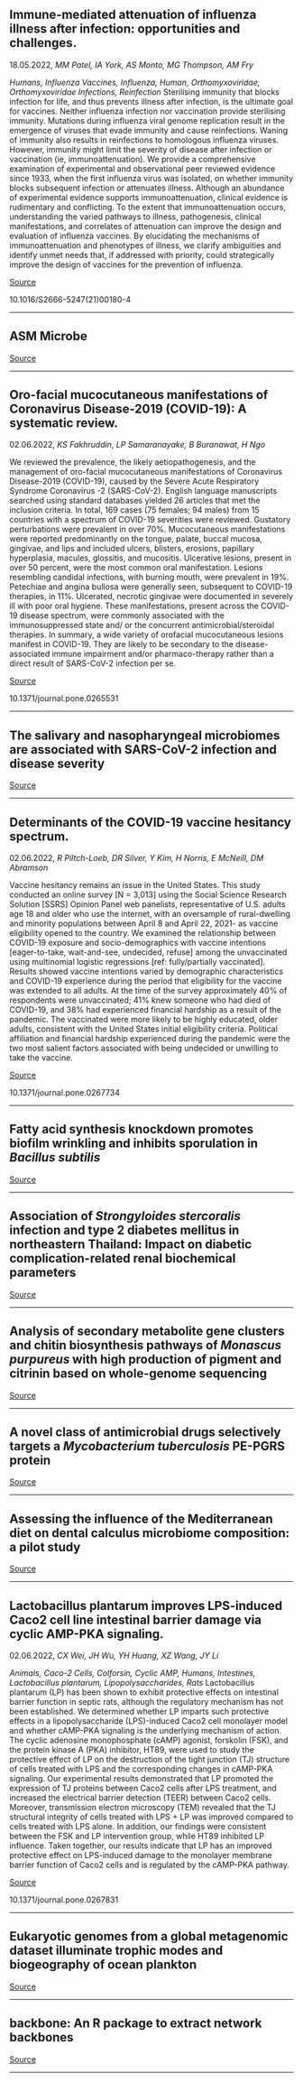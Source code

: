 ## Immune-mediated attenuation of influenza illness after infection: opportunities and challenges.
 18.05.2022, _MM Patel, IA York, AS Monto, MG Thompson, AM Fry_


_Humans, Influenza Vaccines, Influenza, Human, Orthomyxoviridae, Orthomyxoviridae Infections, Reinfection_
Sterilising immunity that blocks infection for life, and thus prevents illness after infection, is the ultimate goal for vaccines. Neither influenza infection nor vaccination provide sterilising immunity. Mutations during influenza viral genome replication result in the emergence of viruses that evade immunity and cause reinfections. Waning of immunity also results in reinfections to homologous influenza viruses. However, immunity might limit the severity of disease after infection or vaccination (ie, immunoattenuation). We provide a comprehensive examination of experimental and observational peer reviewed evidence since 1933, when the first influenza virus was isolated, on whether immunity blocks subsequent infection or attenuates illness. Although an abundance of experimental evidence supports immunoattenuation, clinical evidence is rudimentary and conflicting. To the extent that immunoattenuation occurs, understanding the varied pathways to illness, pathogenesis, clinical manifestations, and correlates of attenuation can improve the design and evaluation of influenza vaccines. By elucidating the mechanisms of immunoattenuation and phenotypes of illness, we clarify ambiguities and identify unmet needs that, if addressed with priority, could strategically improve the design of vaccines for the prevention of influenza.

[Source](https://asm.org/Events/ASM-Microbe/Home)

10.1016/S2666-5247(21)00180-4

---

## ASM Microbe

[Source](https://asm.org/Events/ASM-Microbe/Home)

---

## Oro-facial mucocutaneous manifestations of Coronavirus Disease-2019 (COVID-19): A systematic review.
 02.06.2022, _KS Fakhruddin, LP Samaranayake, B Buranawat, H Ngo_


We reviewed the prevalence, the likely aetiopathogenesis, and the management of oro-facial mucocutaneous manifestations of Coronavirus Disease-2019 (COVID-19), caused by the Severe Acute Respiratory Syndrome Coronavirus -2 (SARS-CoV-2). English language manuscripts searched using standard databases yielded 26 articles that met the inclusion criteria. In total, 169 cases (75 females; 94 males) from 15 countries with a spectrum of COVID-19 severities were reviewed. Gustatory perturbations were prevalent in over 70%. Mucocutaneous manifestations were reported predominantly on the tongue, palate, buccal mucosa, gingivae, and lips and included ulcers, blisters, erosions, papillary hyperplasia, macules, glossitis, and mucositis. Ulcerative lesions, present in over 50 percent, were the most common oral manifestation. Lesions resembling candidal infections, with burning mouth, were prevalent in 19%. Petechiae and angina bullosa were generally seen, subsequent to COVID-19 therapies, in 11%. Ulcerated, necrotic gingivae were documented in severely ill with poor oral hygiene. These manifestations, present across the COVID-19 disease spectrum, were commonly associated with the immunosuppressed state and/ or the concurrent antimicrobial/steroidal therapies. In summary, a wide variety of orofacial mucocutaneous lesions manifest in COVID-19. They are likely to be secondary to the disease-associated immune impairment and/or pharmaco-therapy rather than a direct result of SARS-CoV-2 infection per se.

[Source](https://journals.plos.org/plosone/article?id=10.1371/journal.pone.0265531)

10.1371/journal.pone.0265531

---

## The salivary and nasopharyngeal microbiomes are associated with SARS-CoV-2 infection and disease severity

[Source](https://www.biorxiv.org/content/10.1101/2022.05.31.494162v1.abstract?%3Fcollection=)

---

## Determinants of the COVID-19 vaccine hesitancy spectrum.
 02.06.2022, _R Piltch-Loeb, DR Silver, Y Kim, H Norris, E McNeill, DM Abramson_


Vaccine hesitancy remains an issue in the United States. This study conducted an online survey [N = 3,013] using the Social Science Research Solution [SSRS] Opinion Panel web panelists, representative of U.S. adults age 18 and older who use the internet, with an oversample of rural-dwelling and minority populations between April 8 and April 22, 2021- as vaccine eligibility opened to the country. We examined the relationship between COVID-19 exposure and socio-demographics with vaccine intentions [eager-to-take, wait-and-see, undecided, refuse] among the unvaccinated using multinomial logistic regressions [ref: fully/partially vaccinated]. Results showed vaccine intentions varied by demographic characteristics and COVID-19 experience during the period that eligibility for the vaccine was extended to all adults. At the time of the survey approximately 40% of respondents were unvaccinated; 41% knew someone who had died of COVID-19, and 38% had experienced financial hardship as a result of the pandemic. The vaccinated were more likely to be highly educated, older adults, consistent with the United States initial eligibility criteria. Political affiliation and financial hardship experienced during the pandemic were the two most salient factors associated with being undecided or unwilling to take the vaccine.

[Source](https://journals.plos.org/plosone/article?id=10.1371/journal.pone.0267734)

10.1371/journal.pone.0267734

---

## Fatty acid synthesis knockdown promotes biofilm wrinkling and inhibits sporulation in <em>Bacillus subtilis</em>

[Source](https://www.biorxiv.org/content/10.1101/2022.05.31.494136v1.abstract?%3Fcollection=)

---

## Association of <em>Strongyloides stercoralis</em> infection and type 2 diabetes mellitus in northeastern Thailand: Impact on diabetic complication-related renal biochemical parameters

[Source](https://journals.plos.org/plosone/article?id=10.1371/journal.pone.0269080)

---

## Analysis of secondary metabolite gene clusters and chitin biosynthesis pathways of <em>Monascus purpureus </em>with high production of pigment and citrinin based on whole-genome sequencing

[Source](https://journals.plos.org/plosone/article?id=10.1371/journal.pone.0263905)

---

## A novel class of antimicrobial drugs selectively targets a <em>Mycobacterium tuberculosis</em> PE-PGRS protein

[Source](https://journals.plos.org/plosbiology/article?id=10.1371/journal.pbio.3001648)

---

## Assessing the influence of the Mediterranean diet on dental calculus microbiome composition: a pilot study

[Source](https://www.biorxiv.org/content/10.1101/2022.06.01.494314v1.abstract?%3Fcollection=)

---

## Lactobacillus plantarum improves LPS-induced Caco2 cell line intestinal barrier damage via cyclic AMP-PKA signaling.
 02.06.2022, _CX Wei, JH Wu, YH Huang, XZ Wang, JY Li_


_Animals, Caco-2 Cells, Colforsin, Cyclic AMP, Humans, Intestines, Lactobacillus plantarum, Lipopolysaccharides, Rats_
Lactobacillus plantarum (LP) has been shown to exhibit protective effects on intestinal barrier function in septic rats, although the regulatory mechanism has not been established. We determined whether LP imparts such protective effects in a lipopolysaccharide (LPS)-induced Caco2 cell monolayer model and whether cAMP-PKA signaling is the underlying mechanism of action. The cyclic adenosine monophosphate (cAMP) agonist, forskolin (FSK), and the protein kinase A (PKA) inhibitor, HT89, were used to study the protective effect of LP on the destruction of the tight junction (TJ) structure of cells treated with LPS and the corresponding changes in cAMP-PKA signaling. Our experimental results demonstrated that LP promoted the expression of TJ proteins between Caco2 cells after LPS treatment, and increased the electrical barrier detection (TEER) between Caco2 cells. Moreover, transmission electron microscopy (TEM) revealed that the TJ structural integrity of cells treated with LPS + LP was improved compared to cells treated with LPS alone. In addition, our findings were consistent between the FSK and LP intervention group, while HT89 inhibited LP influence. Taken together, our results indicate that LP has an improved protective effect on LPS-induced damage to the monolayer membrane barrier function of Caco2 cells and is regulated by the cAMP-PKA pathway.

[Source](https://journals.plos.org/plosone/article?id=10.1371/journal.pone.0267831)

10.1371/journal.pone.0267831

---

## Eukaryotic genomes from a global metagenomic dataset illuminate trophic modes and biogeography of ocean plankton 

[Source](https://www.biorxiv.org/content/10.1101/2021.07.25.453713v2.abstract?%3Fcollection=)

---

## backbone: An R package to extract network backbones

[Source](https://journals.plos.org/plosone/article?id=10.1371/journal.pone.0269137)

---

